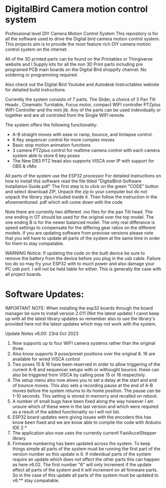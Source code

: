 


# DigitalBird Camera motion control system


Professional level DIY Camera Motion Control System
This repository is for all the software used to drive the Digital bird camera motion control system.
This projects aim is to provide the most feature rich DIY camera motion control system on the internet.

All of the 3D printed parts can be found on the Printables or Thingiverse website and I Supply kits for all the non 3D Print parts
including pre programed PCB main boards on the Digital Bird shoppify channel. No soldering or programming required.

Also check out the Digital Bird Youtube and Autodesk Instructables website for detailed build instructions.

Currently the system consists of 7 parts. The Slider, a choice of 3 Pan Tilt Heads , Cinematic Turntable, Focus motor, compact WIFI controller
PTZplus WIFI Controller and the mini jib. Any of the parts can be used indevidually or together and are all controled from the Single WIFI remote.

The system offers the following functionality:
* A-B straight moves with ease or ramp, bounce, and timlapse control.
* 6 Key sequencer control for more complex moves
* Basic stop motion animation functions
* 3 camera PTZplus control for realtime camera control with each camera system able to store 6 key poses
* The New DB3 PTZ head also supports VISCA over IP with support for OBS & vMix


All parts of the system use the ESP32 processor
For detailed Instructions on how to install this software read the file titled "DigitalBird-Software Installation Guide.pdf"
The first step is to click on the green "CODE" button and select download ZIP, Unpack the zip to your computer but do not unpack the library zips included inside it.
Then follow the instruction in the aforementioned .pdf which will come down with the code

Note there are currently two different .ino files for the pan Tilt head. The one ending in OT should be used for the original over the top model. The one ending B is for the newer balanced model. The only real differance is speed settings to compensate for the differing gear ratios on the different models.
If you are updating software from previose versions please note that you will have to update all parts of the system at the same time in order for them to stay compatable.

WARNING Notice:
If updating the code on the built device be sure to remove the battery from the device before you plug in the usb cable.
Failure too do so may fry your ESP32 with to much power and also damage your PC usb port.
I will not be held liable for either. This is generally the case with all project boards.

# Software Updates:

IMPORTANT NOTE: When installing the esp32 boards through the board manager be sure to install version 2.011 (Not the latest update) I canot keep up with all the latest library updates so remember also to use the library's provided here not the latest updates which may not work with the system.



Update Notes v6.00: 23rd Oct 2023

  1) Now supports up to four WIFI camera systems rather than the original three.
  2) Also know supports 9 pose/preset positions over the original 6. 16 are available for wired VISCA control
  3) Two poses 15 & 16 have been reserved in order to allow triggering of the current A-B and sequencer setups with or withought bounce.
  these can also be triggered from VISCA by calling pose 15 or 16 respectivly.
  4) The setup menu also now alows you to set a delay at the start and end of bounce moves. This also sets a recording pause at the end of A-B moves
  before the system returns to its home position. The pause can be 1-10 seconds. This setting is stored in memorry and recalled on reboot.
  5) A number of small bugs have been fixed along the way however I am unsure which of these were in the last version and which were required as
  a result of the added functionality so I will not list.
  6) ESP32 board updates were giving issues with the encoders this has know been fixed and we are know able to compile the code with Arduino IDE 2.*
  7) The application also now uses the currently current! FastAccelStepper library.
  8) Firmware numbering has been updated across the system. To keep things simple all parts of the system must be running the first part of the version number so this update is 6.
  If indevidual parts of the system require an update which does not effect the other parts this can happen as here v6.02. The first number "6" will only increment if the update effect all parts of the system
  and it will increment on all firmware parts. So in the case of this update all parts of the system must be updated to v6.** stay compatable.
                                  

